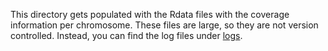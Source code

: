 This directory gets populated with the Rdata files with the coverage information
per chromosome. These files are large, so they are not version controlled.
Instead, you can find the log files under [logs](logs/).
